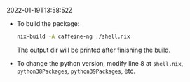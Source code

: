 2022-01-19T13:58:52Z

- To build the package:

    ```bash
    nix-build -A caffeine-ng ./shell.nix
    ```

    The output dir will be printed after finishing the build.

- To change the python version, modify line 8 at `shell.nix`, `python38Packages`, `python39Packages`, etc.
